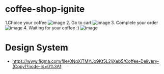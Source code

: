 # coffee-shop-ignite

1.Choice your coffee
![image](https://user-images.githubusercontent.com/69405601/192312003-3a7c5be0-e0e5-4b9a-afa3-cb5870ccd0cb.png)
2. Go to cart
![image](https://user-images.githubusercontent.com/69405601/192312132-249260e6-6f0b-449e-acf9-d1fdc5dc19fc.png)
3. Complete your order
![image](https://user-images.githubusercontent.com/69405601/192312587-cfb2c97f-9311-44ac-baa9-b1e01bdb17d6.png)
4. Waiting for your coffee :)
![image](https://user-images.githubusercontent.com/69405601/192312708-c857af2d-2e28-40b0-b9ee-56519d771c0f.png)




# Design System

-   https://www.figma.com/file/0NqXiTMYJo9Kt5L2ljXeb5/Coffee-Delivery-(Copy)?node-id=0%3A1
